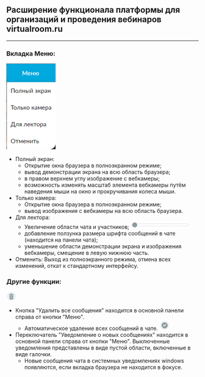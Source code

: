 ## Расширение функционала платформы для организаций и проведения вебинаров virtualroom.ru

---

### Вкладка Меню:
  ![Меню](https://github.com/Eugene9533/tampermonkey.mirapolis/blob/main/pic/Меню.png)
- Полный экран: 
  - Открытие окна браузера в полноэкранном режиме; 
  - вывод демонстрации экрана на всю область браузера;
  - в правом верхнем углу изображение с вебкамеры;
  - возможность изменять масштаб элемента вебкамеры путём наведения мыши на окно и прокручивания колеса мыши.
- Только камера: 
  - Открытие окна браузера в полноэкранном режиме; 
  - вывод изображения с вебкамеры на всю область браузера.
- Для лектора: 
  - Увеличение области чата и участников;
  ![Ползунок масштаба текста](https://github.com/Eugene9533/tampermonkey.mirapolis/blob/main/pic/Ползунок.png)
  - добавление ползунка размера шрифта сообщений в чате (находится на панели чата);
  - уменьшение области демонстрации экрана и изображения вебкамеры, смещение в левую нижнюю часть.
- Отменить: Выход из полноэкранного режима, отмена всех изменений, откат к стандартному интерфейсу.

### Другие функции:
![Кнопка удаления сообщений](https://github.com/Eugene9533/tampermonkey.mirapolis/blob/main/pic/Удаление.png)
- Кнопка "Удалить все сообщения" находится в основной панели справа от кнопки "Меню".
  - Автоматическое удаление всех сообщений в чате.
![Переключатель уведомлений](https://github.com/Eugene9533/tampermonkey.mirapolis/blob/main/pic/Уведомление.png)
- Переключатель "Уведомление о новых сообщениях" находится в основной панели справа от кнопки "Меню". Выключенные уведомления представлены в виде пустой области, включенные в виде галочки.
  - Новые сообщения чата в системных уведомлениях windows появляются, если вкладка браузера не находится в фокусе.
